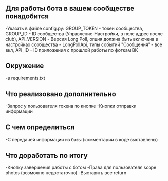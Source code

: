 ## Для работы бота в вашем сообществе понадобится
-Указать в файле config.py: GROUP_TOKEN - токен сообщества, GROUP_ID - ID сообщества (Управление-Настройки, в поле адрес после club), API_VERSION - Версия Long Poll, опция должна быть включена в настройках сообщества - LongPollApi, типы событий "Сообщения" - все вкл, API_ID - ID приложения с прошлой работы по фоткам ВК

## Окружение 
-в requirements.txt

## Что реализовано дополнительно
-Запрос у пользователя токена по кнопке
-Кнопки отправки информации

## С чем определиться
-С передачей информации из базы (комментарии в коде выставлены)

## Что доработать по итогу
-Кнопку завершения работы с ботом
-Права для пользователя scope photos (возможно недостаточно)
-Выставить все return

